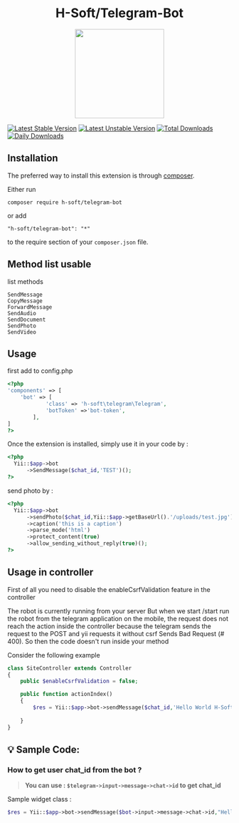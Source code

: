 <h1 align="center">
H-Soft/Telegram-Bot
</h1>
<p align="center">
	<img width="200px" src="https://i.ibb.co/JQxDZWH/telegram.png">
</p>
<p align="center">
	
[![Latest Stable Version](http://poser.pugx.org/h-soft/telegram-bot/v)](https://packagist.org/packages/h-soft/telegram-bot) 
[![Latest Unstable Version](http://poser.pugx.org/h-soft/telegram-bot/v/unstable)](https://packagist.org/packages/h-soft/telegram-bot)
[![Total Downloads](http://poser.pugx.org/h-soft/telegram-bot/downloads)](https://packagist.org/packages/h-soft/telegram-bot) 
[![Daily Downloads](http://poser.pugx.org/h-soft/telegram-bot/d/daily)](https://packagist.org/packages/h-soft/telegram-bot)


</p>

Installation
------------

The preferred way to install this extension is through [composer](http://getcomposer.org/download/).

Either run

```
composer require h-soft/telegram-bot
```

or add

```
"h-soft/telegram-bot": "*"
```

to the require section of your `composer.json` file.

Method list usable
-----
list methods
```
SendMessage
CopyMessage
ForwardMessage
SendAudio
SendDocument
SendPhoto
SendVideo
```

Usage
-----
first add to config.php
```php
<?php
'components' => [
	'bot' => [
            'class' => 'h-soft\telegram\Telegram',
            'botToken' =>'bot-token',
        ],
]
?>
```
Once the extension is installed, simply use it in your code by  :
```php
<?php 
  Yii::$app->bot
      ->SendMessage($chat_id,'TEST')(); 
?>
```

send photo by :
```php
<?php 
  Yii::$app->bot
      ->sendPhoto($chat_id,Yii::$app->getBaseUrl().'/uploads/test.jpg')
      ->caption('this is a caption')
      ->parse_mode('html')
      ->protect_content(true)
      ->allow_sending_without_reply(true)(); 
?>
```



Usage in controller
-----

First of all you need to disable the enableCsrfValidation feature in the controller

The robot is currently running from your server
But when we start /start run the robot from the telegram application on the mobile, the request does not reach the action inside the controller because the telegram sends the request to the POST and yii requests it without csrf
Sends Bad Request (# 400). So then the code doesn't run inside your method

Consider the following example
```php
class SiteController extends Controller
{
	public $enableCsrfValidation = false;

	public function actionIndex()
    {
        $res = Yii::$app->bot->sendMessage($chat_id,'Hello World H-Soft')();
       
    }
}
```

## :bulb: Sample Code:


### How to get user chat_id from the bot ?
>__You can use : `$telegram->input->message->chat->id` to get chat_id__

Sample widget class :
```php
$res = Yii::$app->bot->sendMessage($bot->input->message->chat->id,"Hello QalandarDev")();
```

